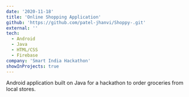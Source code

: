 ```yaml
---
date: '2020-11-18'
title: 'Online Shopping Application'
github: 'https://github.com/patel-jhanvi/Shoppy-.git'
external: ''
tech:
  - Android
  - Java
  - HTML/CSS
  - Firebase
company: 'Smart India Hackathon'
showInProjects: true
---
```


Android application built on Java for a hackathon to order groceries from local stores.
